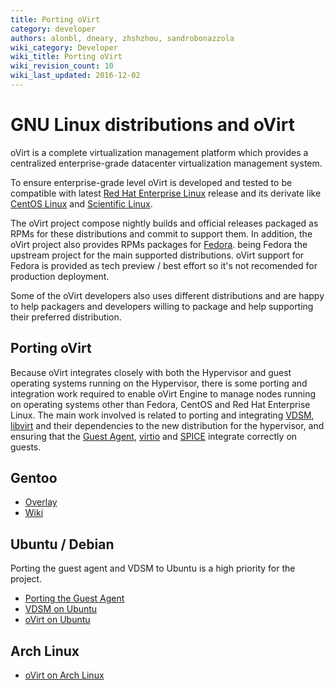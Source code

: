 ```yaml
---
title: Porting oVirt
category: developer
authors: alonbl, dneary, zhshzhou, sandrobonazzola
wiki_category: Developer
wiki_title: Porting oVirt
wiki_revision_count: 10
wiki_last_updated: 2016-12-02
---
```


# GNU Linux distributions and oVirt

oVirt is a complete virtualization management platform which provides
a centralized enterprise-grade datacenter virtualization management system.

To ensure enterprise-grade level oVirt is developed and tested to be compatible
with latest [Red Hat Enterprise Linux](https://www.redhat.com/en/technologies/linux-platforms/enterprise-linux)
release and its derivate like [CentOS Linux](https://www.centos.org/) and
[Scientific Linux](https://www.scientificlinux.org/).

The oVirt project compose nightly builds and official releases packaged as RPMs
for these distributions and commit to support them.
In addition, the oVirt project also provides RPMs packages for [Fedora](https://getfedora.org/).
being Fedora the upstream project for the main supported distributions.
oVirt support for Fedora is provided as tech preview / best effort so it's not
recomended for production deployment.

Some of the oVirt developers also uses different distributions and are happy
to help packagers and developers willing to package and help supporting their
preferred distribution.

## Porting oVirt

Because oVirt integrates closely with both the Hypervisor and guest operating systems running on the Hypervisor, there is some porting and integration work required to enable oVirt Engine to manage nodes running on operating systems other than Fedora, CentOS and Red Hat Enterprise Linux. The main work involved is related to porting and integrating [ VDSM](:Category:Vdsm), [libvirt](http://libvirt.org/) and their dependencies to the new distribution for the hypervisor, and ensuring that the [Guest Agent](/develop/developer-guide/vdsm/guest-agent/), [virtio](http://www.linux-kvm.org/page/Virtio) and [SPICE](http://spice-space.org/) integrate correctly on guests.

## Gentoo

*   [Overlay](https://github.com/alonbl/ovirt-overlay)
*   [Wiki](http://wiki.gentoo.org/wiki/OVirt)

## Ubuntu / Debian

Porting the guest agent and VDSM to Ubuntu is a high priority for the project.

*   [ Porting the Guest Agent](Ubuntu/GuestAgent)
*   [VDSM on Ubuntu](/develop/developer-guide/vdsm/on-ubuntu/)
*   [oVirt on Ubuntu](/develop/developer-guide/ubuntu)

## Arch Linux

* [oVirt on Arch Linux](/develop/developer-guide//arch-linux)

